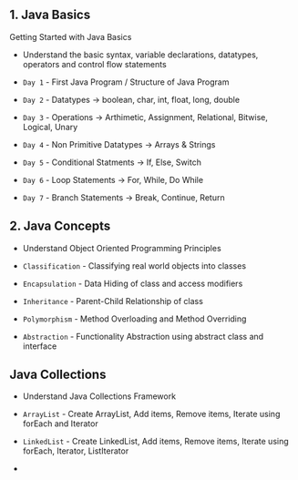 ## 1. Java Basics

Getting Started with Java Basics

- Understand the basic syntax, variable declarations, datatypes, operators and control flow statements

- `Day 1` - First Java Program / Structure of Java Program
- `Day 2` - Datatypes -> boolean, char, int, float, long, double
- `Day 3` - Operations -> Arthimetic, Assignment, Relational, Bitwise, Logical, Unary
- `Day 4` - Non Primitive Datatypes -> Arrays & Strings
- `Day 5` - Conditional Statments -> If, Else, Switch
- `Day 6` - Loop Statements -> For, While, Do While
- `Day 7` - Branch Statements -> Break, Continue, Return

## 2. Java Concepts

- Understand Object Oriented Programming Principles

- `Classification` - Classifying real world objects into classes
- `Encapsulation`  - Data Hiding of class and access modifiers
- `Inheritance`    - Parent-Child Relationship of class
- `Polymorphism`   - Method Overloading and Method Overriding
- `Abstraction`    - Functionality Abstraction using abstract class and interface


## Java Collections

- Understand Java Collections Framework

- `ArrayList` - Create ArrayList, Add items, Remove items, Iterate using forEach and Iterator
- `LinkedList` - Create LinkedList, Add items, Remove items, Iterate using forEach, Iterator, ListIterator
- 



